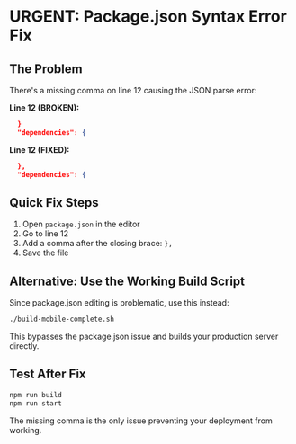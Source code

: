 # URGENT: Package.json Syntax Error Fix

## The Problem
There's a missing comma on line 12 causing the JSON parse error:

**Line 12 (BROKEN):**
```json
  }
  "dependencies": {
```

**Line 12 (FIXED):**
```json
  },
  "dependencies": {
```

## Quick Fix Steps
1. Open `package.json` in the editor
2. Go to line 12
3. Add a comma after the closing brace: `},`
4. Save the file

## Alternative: Use the Working Build Script
Since package.json editing is problematic, use this instead:

```bash
./build-mobile-complete.sh
```

This bypasses the package.json issue and builds your production server directly.

## Test After Fix
```bash
npm run build
npm run start
```

The missing comma is the only issue preventing your deployment from working.
